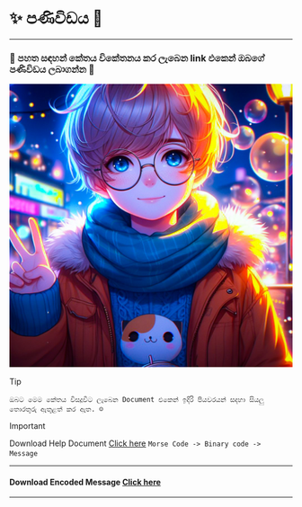 # ✨ පණිවිඩය 👀
***
### 🎉 පහත සඳහන් කේතය විකේතනය කර ලැබෙන link එකෙන් ඔබගේ පණිවිඩය ලබාගන්න 🤗

![image](/image.jpg)

> [!TIP]
> `ඔබට මෙම කේතය විසදූවිට ලැබෙන Document එකෙන් ඉදිරි පියවරයන් සදහා සියලු තොරතුරු ඇතුළත් කර ඇත. ☺️`

>[!IMPORTANT]
> Download Help Document [Click here](https://docs.google.com/document/d/1WQxmWQVkBMUpg1s9-LOdKDrienSl_Z8U/edit?usp=drivesdk&ouid=109281710848341361111&rtpof=true&sd=true)
> `Morse Code -> Binary code -> Message`

***
#### Download Encoded Message [Click here](https://drive.google.com/file/d/1UsziH2aQ4sZvPDSqFxdztruc0274Zgw8/view?usp=drivesdk)
***

